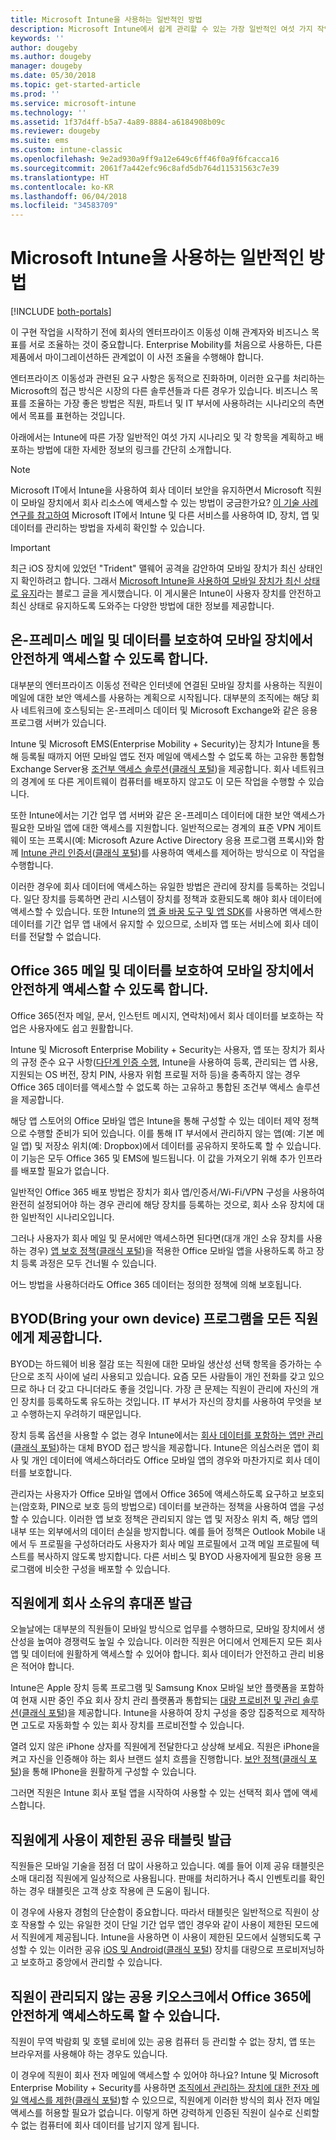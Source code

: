 ```yaml
---
title: Microsoft Intune을 사용하는 일반적인 방법
description: Microsoft Intune에서 쉽게 관리할 수 있는 가장 일반적인 여섯 가지 작업에 대해 알아봅니다.
keywords: ''
author: dougeby
ms.author: dougeby
manager: dougeby
ms.date: 05/30/2018
ms.topic: get-started-article
ms.prod: ''
ms.service: microsoft-intune
ms.technology: ''
ms.assetid: 1f37d4ff-b5a7-4a89-8884-a6184908b09c
ms.reviewer: dougeby
ms.suite: ems
ms.custom: intune-classic
ms.openlocfilehash: 9e2ad930a9ff9a12e649c6ff46f0a9f6fcacca16
ms.sourcegitcommit: 2061f7a442efc96c8afd5db764d11531563c7e39
ms.translationtype: HT
ms.contentlocale: ko-KR
ms.lasthandoff: 06/04/2018
ms.locfileid: "34583709"
---
```

# <a name="common-ways-to-use-microsoft-intune"></a>Microsoft Intune을 사용하는 일반적인 방법

[!INCLUDE [both-portals](./includes/note-for-both-portals.md)]

이 구현 작업을 시작하기 전에 회사의 엔터프라이즈 이동성 이해 관계자와 비즈니스 목표를 서로 조율하는 것이 중요합니다.  Enterprise Mobility를 처음으로 사용하든, 다른 제품에서 마이그레이션하든 관계없이 이 사전 조율을 수행해야 합니다.  

엔터프라이즈 이동성과 관련된 요구 사항은 동적으로 진화하며, 이러한 요구를 처리하는 Microsoft의 접근 방식은 시장의 다른 솔루션들과 다른 경우가 있습니다. 비즈니스 목표를 조율하는 가장 좋은 방법은 직원, 파트너 및 IT 부서에 사용하려는 시나리오의 측면에서 목표를 표현하는 것입니다.  

아래에서는 Intune에 따른 가장 일반적인 여섯 가지 시나리오 및 각 항목을 계획하고 배포하는 방법에 대한 자세한 정보의 링크를 간단히 소개합니다.

>[!NOTE]
>Microsoft IT에서 Intune을 사용하여 회사 데이터 보안을 유지하면서 Microsoft 직원이 모바일 장치에서 회사 리소스에 액세스할 수 있는 방법이 궁금한가요? [이 기술 사례 연구를 참고하여](https://www.microsoft.com/itshowcase/Article/Content/588) Microsoft IT에서 Intune 및 다른 서비스를 사용하여 ID, 장치, 앱 및 데이터를 관리하는 방법을 자세히 확인할 수 있습니다.  

>[!IMPORTANT]
>최근 iOS 장치에 있었던 "Trident" 맬웨어 공격을 감안하여 모바일 장치가 최신 상태인지 확인하려고 합니다. 그래서 [Microsoft Intune을 사용하여 모바일 장치가 최신 상태로 유지](https://blogs.technet.microsoft.com/enterprisemobility/2016/08/26/ensuring-mobile-devices-are-up-to-date-using-microsoft-intune/)라는 블로그 글을 게시했습니다. 이 게시물은 Intune이 사용자 장치를 안전하고 최신 상태로 유지하도록 도와주는 다양한 방법에 대한 정보를 제공합니다.

## <a name="protecting-your-on-premises-email-and-data-so-it-can-be-safely-accessed-by-mobile-devices"></a>온-프레미스 메일 및 데이터를 보호하여 모바일 장치에서 안전하게 액세스할 수 있도록 합니다.
대부분의 엔터프라이즈 이동성 전략은 인터넷에 연결된 모바일 장치를 사용하는 직원이 메일에 대한 보안 액세스를 사용하는 계획으로 시작됩니다. 대부분의 조직에는 해당 회사 네트워크에 호스팅되는 온-프레미스 데이터 및 Microsoft Exchange와 같은 응용 프로그램 서버가 있습니다.


Intune 및 Microsoft EMS(Enterprise Mobility + Security)는 장치가 Intune을 통해 등록될 때까지 어떤 모바일 앱도 전자 메일에 액세스할 수 없도록 하는 고유한 통합형 Exchange Server용 [조건부 액세스 솔루션](conditional-access.md)([클래식 포털](/intune-classic/deploy-use/restrict-access-to-email-and-o365-services-with-microsoft-intune))을 제공합니다. 회사 네트워크의 경계에 또 다른 게이트웨이 컴퓨터를 배포하지 않고도 이 모든 작업을 수행할 수 있습니다.

또한 Intune에서는 기간 업무 앱 서버와 같은 온-프레미스 데이터에 대한 보안 액세스가 필요한 모바일 앱에 대한 액세스를 지원합니다. 일반적으로는 경계의 표준 VPN 게이트웨이 또는 프록시(예: Microsoft Azure Active Directory 응용 프로그램 프록시)와 함께 [Intune 관리 인증서](certificates-configure.md)([클래식 포털](/intune-classic/deploy-use/secure-resource-access-with-certificate-profiles))를 사용하여 액세스를 제어하는 방식으로 이 작업을 수행합니다. 

이러한 경우에 회사 데이터에 액세스하는 유일한 방법은 관리에 장치를 등록하는 것입니다. 일단 장치를 등록하면 관리 시스템이 장치를 정책과 호환되도록 해야 회사 데이터에 액세스할 수 있습니다. 또한 Intune의 [앱 줄 바꿈 도구 및 앱 SDK](apps-prepare-mobile-application-management.md)를 사용하면 액세스한 데이터를 기간 업무 앱 내에서 유지할 수 있으므로, 소비자 앱 또는 서비스에 회사 데이터를 전달할 수 없습니다.

<!-- Learn more about how to plan and deploy Intune to help secure on-premises email and data. -->


## <a name="protecting-your-office-365-email-and-data-so-it-can-be-safely-accessed-by-mobile-devices"></a>Office 365 메일 및 데이터를 보호하여 모바일 장치에서 안전하게 액세스할 수 있도록 합니다.
Office 365(전자 메일, 문서, 인스턴트 메시지, 연락처)에서 회사 데이터를 보호하는 작업은 사용자에도 쉽고 원활합니다.


Intune 및 Microsoft Enterprise Mobility + Security는 사용자, 앱 또는 장치가 회사의 규정 준수 요구 사항([다단계 인증 수행](/intune-classic/deploy-use/multi-factor-authentication-azure-active-directory), Intune을 사용하여 등록, 관리되는 앱 사용, 지원되는 OS 버전, 장치 PIN, 사용자 위험 프로필 저하 등)을 충족하지 않는 경우 Office 365 데이터를 액세스할 수 없도록 하는 고유하고 통합된 조건부 액세스 솔루션을 제공합니다.


해당 앱 스토어의 Office 모바일 앱은 Intune을 통해 구성할 수 있는 데이터 제약 정책으로 수행할 준비가 되어 있습니다. 이를 통해 IT 부서에서 관리하지 않는 앱(예: 기본 메일 앱) 및 저장소 위치(예: Dropbox)에서 데이터를 공유하지 못하도록 할 수 있습니다. 이 기능은 모두 Office 365 및 EMS에 빌드됩니다. 이 값을 가져오기 위해 추가 인프라를 배포할 필요가 없습니다.

일반적인 Office 365 배포 방법은 장치가 회사 앱/인증서/Wi-Fi/VPN 구성을 사용하여 완전히 설정되어야 하는 경우 관리에 해당 장치를 등록하는 것으로, 회사 소유 장치에 대한 일반적인 시나리오입니다.  


그러나 사용자가 회사 메일 및 문서에만 액세스하면 된다면(대개 개인 소유 장치를 사용하는 경우) [앱 보호 정책](app-protection-policies.md)([클래식 포털](/intune-classic/deploy-use/protect-apps-and-data-with-microsoft-intune))을 적용한 Office 모바일 앱을 사용하도록 하고 장치 등록 과정은 모두 건너뛸 수 있습니다.  



어느 방법을 사용하더라도 Office 365 데이터는 정의한 정책에 의해 보호됩니다.

<!-- Learn more about how to plan and deploy Intune to help secure Office 365 email and data. -->


## <a name="offer-a-bring-your-own-device-program-to-all-employees"></a>BYOD(Bring your own device) 프로그램을 모든 직원에게 제공합니다.
BYOD는 하드웨어 비용 절감 또는 직원에 대한 모바일 생산성 선택 항목을 증가하는 수단으로 조직 사이에 널리 사용되고 있습니다. 요즘 모든 사람들이 개인 전화를 갖고 있으므로 하나 더 갖고 다니더라도 좋을 것입니다. 가장 큰 문제는 직원이 관리에 자신의 개인 장치를 등록하도록 유도하는 것입니다. IT 부서가 자신의 장치를 사용하여 무엇을 보고 수행하는지 우려하기 때문입니다.  

장치 등록 옵션을 사용할 수 없는 경우 Intune에서는 [회사 데이터를 포함하는 앱만 관리](app-protection-policies.md)([클래식 포털](/intune-classic/deploy-use/protect-apps-and-data-with-microsoft-intune))하는 대체 BYOD 접근 방식을 제공합니다. Intune은 의심스러운 앱이 회사 및 개인 데이터에 액세스하더라도 Office 모바일 앱의 경우와 마찬가지로 회사 데이터를 보호합니다.  

관리자는 사용자가 Office 모바일 앱에서 Office 365에 액세스하도록 요구하고 보호되는(암호화, PIN으로 보호 등의 방법으로) 데이터를 보관하는 정책을 사용하여 앱을 구성할 수 있습니다. 이러한 앱 보호 정책은 관리되지 않는 앱 및 저장소 위치 즉, 해당 앱의 내부 또는 외부에서의 데이터 손실을 방지합니다. 예를 들어 정책은 Outlook Mobile 내에서 두 프로필을 구성하더라도 사용자가 회사 메일 프로필에서 고객 메일 프로필에 텍스트를 복사하지 않도록 방지합니다. 다른 서비스 및 BYOD 사용자에게 필요한 응용 프로그램에 비슷한 구성을 배포할 수 있습니다.

<!-- Learn more about how to plan and deploy Intune to support BYOD.-->

## <a name="issue-corporate-owned-phones-to-your-employees"></a>직원에게 회사 소유의 휴대폰 발급
오늘날에는 대부분의 직원들이 모바일 방식으로 업무를 수행하므로, 모바일 장치에서 생산성을 높여야 경쟁력도 높일 수 있습니다. 이러한 직원은 어디에서 언제든지 모든 회사 앱 및 데이터에 원활하게 액세스할 수 있어야 합니다. 회사 데이터가 안전하고 관리 비용은 적어야 합니다.  

Intune은 Apple 장치 등록 프로그램 및 Samsung Knox 모바일 보안 플랫폼을 포함하여 현재 시판 중인 주요 회사 장치 관리 플랫폼과 통합되는 [대량 프로비전 및 관리 솔루션](device-enrollment.md)([클래식 포털](/intune-classic/deploy-use/manage-corporate-owned-devices))을 제공합니다. Intune을 사용하여 장치 구성을 중앙 집중적으로 제작하면 고도로 자동화할 수 있는 회사 장치를 프로비전할 수 있습니다.  

열려 있지 않은 iPhone 상자를 직원에게 전달한다고 상상해 보세요. 직원은 iPhone을 켜고 자신을 인증해야 하는 회사 브랜드 설치 흐름을 진행합니다. [보안 정책](device-profiles.md)([클래식 포털](/intune-classic/deploy-use/manage-settings-and-features-on-your-devices-with-microsoft-intune-policies))을 통해 IPhone을 원활하게 구성할 수 있습니다.

그러면 직원은 Intune 회사 포털 앱을 시작하여 사용할 수 있는 선택적 회사 앱에 액세스합니다.

<!-- Learn more about how to plan and deploy Intune to support corporate owned devices. -->

## <a name="issue-limited-use-shared-tablets-to-your-employees"></a>직원에게 사용이 제한된 공유 태블릿 발급
직원들은 모바일 기술을 점점 더 많이 사용하고 있습니다. 예를 들어 이제 공유 태블릿은 소매 대리점 직원에게 일상적으로 사용됩니다.  판매를 처리하거나 즉시 인벤토리를 확인하는 경우 태블릿은 고객 상호 작용에 큰 도움이 됩니다.

이 경우에 사용자 경험의 단순함이 중요합니다. 따라서 태블릿은 일반적으로 직원이 상호 작용할 수 있는 유일한 것이 단일 기간 업무 앱인 경우와 같이 사용이 제한된 모드에서 직원에게 제공됩니다. Intune을 사용하면 이 사용이 제한된 모드에서 실행되도록 구성할 수 있는 이러한 공유 [iOS 및 Android](device-profiles.md)([클래식 포털](/intune-classic/deploy-use/manage-settings-and-features-on-your-devices-with-microsoft-intune-policies)) 장치를 대량으로 프로비저닝하고 보호하고 중앙에서 관리할 수 있습니다.

<!-- Learn more about how to plan and deploy Intune to support shared tablets. -->

## <a name="enable-your-employees-to-securely-access-office-365-from-an-unmanaged-public-kiosk"></a>직원이 관리되지 않는 공용 키오스크에서 Office 365에 안전하게 액세스하도록 할 수 있습니다.
직원이 무역 박람회 및 호텔 로비에 있는 공용 컴퓨터 등 관리할 수 없는 장치, 앱 또는 브라우저를 사용해야 하는 경우도 있습니다.

이 경우에 직원이 회사 전자 메일에 액세스할 수 있어야 하나요? Intune 및 Microsoft Enterprise Mobility + Security를 사용하면 [조직에서 관리하는 장치에 대한 전자 메일 액세스를 제한](conditional-access.md)([클래식 포털](/intune-classic/deploy-use/restrict-access-to-email-and-o365-services-with-microsoft-intune))할 수 있으므로, 직원에게 이러한 방식의 회사 전자 메일 액세스를 허용할 필요가 없습니다. 이렇게 하면 강력하게 인증된 직원이 실수로 신뢰할 수 없는 컴퓨터에 회사 데이터를 남기지 않게 됩니다.
